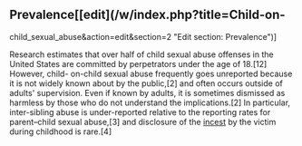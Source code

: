 ## Prevalence[[edit](/w/index.php?title=Child-on-
child\_sexual\_abuse&action=edit&section=2 "Edit section: Prevalence")]

Research estimates that over half of child sexual abuse offenses in the United
States are committed by perpetrators under the age of 18.[12] However, child-
on-child sexual abuse frequently goes unreported because it is not widely
known about by the public,[2] and often occurs outside of adults' supervision.
Even if known by adults, it is sometimes dismissed as harmless by those who do
not understand the implications.[2] In particular, inter-sibling abuse is
under-reported relative to the reporting rates for parent–child sexual
abuse,[3] and disclosure of the [incest](/wiki/Incest "Incest") by the victim
during childhood is rare.[4]
